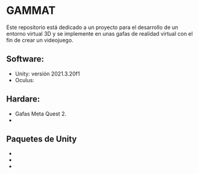 # GAMMAT
Este repositorio está dedicado a un proyecto para el desarrollo de un entorno virtual 3D y se implemente en unas gafas de realidad virtual con el fin de crear un videojuego.

## Software:
- Unity: versión 2021.3.20f1
- Oculus:

## Hardare:
- Gafas Meta Quest 2.
- 
## Paquetes de Unity
-
-
-
